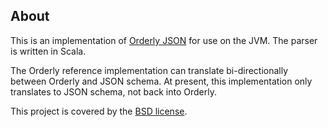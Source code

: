 About
-----

This is an implementation of [Orderly JSON](http://orderly-json.org/) for use on
the JVM.  The parser is written in Scala.

The Orderly reference implementation can translate bi-directionally between
Orderly and JSON schema.  At present, this implementation only translates to
JSON schema, not back into Orderly.

This project is covered by the [BSD license](http://www.opensource.org/licenses/bsd-license.php).


